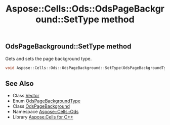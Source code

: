 ﻿---
title: Aspose::Cells::Ods::OdsPageBackground::SetType method
linktitle: SetType
second_title: Aspose.Cells for C++ API Reference
description: 'Aspose::Cells::Ods::OdsPageBackground::SetType method. Gets and sets the page background type in C++.'
type: docs
weight: 700
url: /cpp/aspose.cells.ods/odspagebackground/settype/
---
## OdsPageBackground::SetType method


Gets and sets the page background type.

```cpp
void Aspose::Cells::Ods::OdsPageBackground::SetType(OdsPageBackgroundType value)
```

## See Also

* Class [Vector](../../../aspose.cells/vector/)
* Enum [OdsPageBackgroundType](../../odspagebackgroundtype/)
* Class [OdsPageBackground](../)
* Namespace [Aspose::Cells::Ods](../../)
* Library [Aspose.Cells for C++](../../../)
